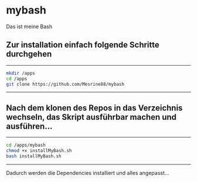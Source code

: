# mybash
Das ist meine Bash

## Zur installation einfach folgende Schritte durchgehen

____
```bash
mkdir /apps
cd /apps
git clone https://github.com/Mesrine88/mybash
```
___

## Nach dem klonen des Repos in das Verzeichnis wechseln, das Skript ausführbar machen und ausführen...
___

```bash
cd /apps/mybash
chmod +x installMyBash.sh
bash installMyBash.sh
```
___


Dadurch werden die Dependencies installiert und alles angepasst...
